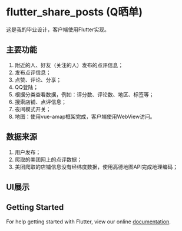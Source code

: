 # flutter_share_posts (Q晒单)

这是我的毕业设计，客户端使用Flutter实现。

## 主要功能
1. 附近的人、好友（关注的人）发布的点评信息；
2. 发布点评信息；
3. 点赞、评论、分享；
4. QQ登陆；
5. 根据分类查看数据，例如：评分数、评论数、地区、标签等；
6. 搜索店铺、点评信息；
7. 夜间模式开关；
8. 地图：使用vue-amap框架完成，客户端使用WebView访问。

## 数据来源
1. 用户发布；
2. 爬取的美团网上的点评数据；
3. 美团爬取的店铺信息没有经纬度数据，使用高德地图API完成地理编码；

## UI展示


## Getting Started

For help getting started with Flutter, view our online
[documentation](https://flutter.io/).
